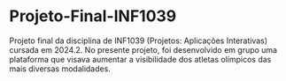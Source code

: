 # Projeto-Final-INF1039
Projeto final da disciplina de INF1039 (Projetos: Aplicações Interativas) cursada em 2024.2. No presente projeto, foi desenvolvido em grupo uma plataforma que visava aumentar a visibilidade dos atletas olímpicos das mais diversas modalidades.
